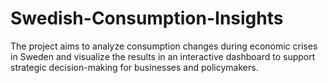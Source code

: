 # Swedish-Consumption-Insights
The project aims to analyze consumption changes during economic crises in Sweden and visualize the results in an interactive dashboard to support strategic decision-making for businesses and policymakers.

